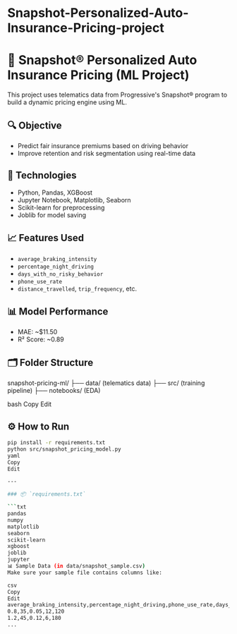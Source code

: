 # Snapshot-Personalized-Auto-Insurance-Pricing-project
# 🚗 Snapshot® Personalized Auto Insurance Pricing (ML Project)

This project uses telematics data from Progressive's Snapshot® program to build a dynamic pricing engine using ML.

## 🔍 Objective
- Predict fair insurance premiums based on driving behavior
- Improve retention and risk segmentation using real-time data

## 🧠 Technologies
- Python, Pandas, XGBoost
- Jupyter Notebook, Matplotlib, Seaborn
- Scikit-learn for preprocessing
- Joblib for model saving

## 📈 Features Used
- `average_braking_intensity`
- `percentage_night_driving`
- `days_with_no_risky_behavior`
- `phone_use_rate`
- `distance_travelled`, `trip_frequency`, etc.

## 📊 Model Performance
- MAE: ~$11.50
- R² Score: ~0.89

## 🗂️ Folder Structure
snapshot-pricing-ml/
├── data/ (telematics data)
├── src/ (training pipeline)
├── notebooks/ (EDA)

bash
Copy
Edit

## ⚙️ How to Run
```bash
pip install -r requirements.txt
python src/snapshot_pricing_model.py
yaml
Copy
Edit

---

### 📦 `requirements.txt`

```txt
pandas
numpy
matplotlib
seaborn
scikit-learn
xgboost
joblib
jupyter
📊 Sample Data (in data/snapshot_sample.csv)
Make sure your sample file contains columns like:

csv
Copy
Edit
average_braking_intensity,percentage_night_driving,phone_use_rate,days_with_no_risky_behavior,premium_amount
0.8,35,0.05,12,120
1.2,45,0.12,6,180
...
